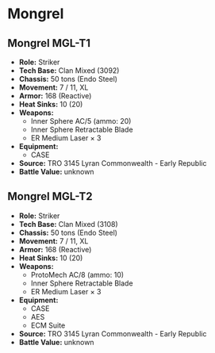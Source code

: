 # Mongrel
## Mongrel MGL-T1
- **Role:** Striker
- **Tech Base:** Clan Mixed (3092)
- **Chassis:** 50 tons (Endo Steel)
- **Movement:** 7 / 11, XL
- **Armor:** 168 (Reactive)
- **Heat Sinks:** 10 (20)
- **Weapons:**
  - Inner Sphere AC/5 (ammo: 20)
  - Inner Sphere Retractable Blade
  - ER Medium Laser × 3
- **Equipment:**
  - CASE
- **Source:** TRO 3145 Lyran Commonwealth - Early Republic
- **Battle Value:** unknown

## Mongrel MGL-T2
- **Role:** Striker
- **Tech Base:** Clan Mixed (3108)
- **Chassis:** 50 tons (Endo Steel)
- **Movement:** 7 / 11, XL
- **Armor:** 168 (Reactive)
- **Heat Sinks:** 10 (20)
- **Weapons:**
  - ProtoMech AC/8 (ammo: 10)
  - Inner Sphere Retractable Blade
  - ER Medium Laser × 3
- **Equipment:**
  - CASE
  - AES
  - ECM Suite
- **Source:** TRO 3145 Lyran Commonwealth - Early Republic
- **Battle Value:** unknown

